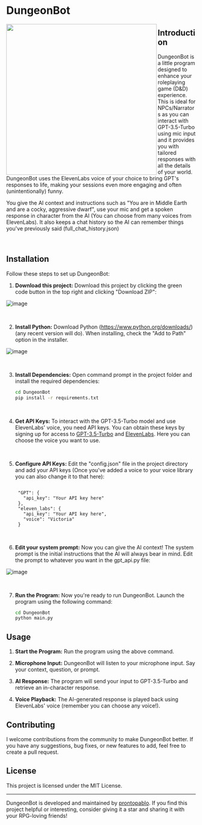 # DungeonBot

<img align="left" width="400" height="400" src="https://github.com/prontopablo/DungeonBot/assets/55544101/896df0e9-c9b5-4f4a-aa9a-9b95a28b6106">

## Introduction

DungeonBot is a little program designed to enhance your roleplaying game (D&D) experience. This is ideal for NPCs/Narrators as you can interact with GPT-3.5-Turbo using mic input and it provides you with tailored responses with all the details of your world. DungeonBot uses the ElevenLabs voice of your choice to bring GPT's responses to life, making your sessions even more engaging and often (unintentionally) funny.

You give the AI context and instructions such as "You are in Middle Earth and are a cocky, aggressive dwarf", use your mic and get a spoken response in character from the AI (You can choose from many voices from ElevenLabs). It also keeps a chat history so the AI can remember things you've previously said (full_chat_history.json)

<br>

## Installation

Follow these steps to set up DungeonBot:

1. **Download this project:**
Download this project by clicking the green code button in the top right and clicking "Download ZIP":

![image](https://github.com/prontopablo/DungeonBot/assets/55544101/0dc711b9-2ef8-48f8-8cb8-1c4a7145785d)

<br>

2. **Install Python:**
Download Python (https://www.python.org/downloads/) (any recent version will do).
When installing, check the "Add to Path" option in the installer.

![image](https://github.com/prontopablo/DungeonBot/assets/55544101/9ee3ac3e-72dd-46ab-abf5-77cfe2079d75)

<br>

3. **Install Dependencies:**
Open command prompt in the project folder and install the required dependencies:
   ```sh
   cd DungeonBot
   pip install -r requirements.txt
   ```

<br> 

4. **Get API Keys:** To interact with the GPT-3.5-Turbo model and use ElevenLabs' voice, you need API keys. You can obtain these keys by signing up for access to [GPT-3.5-Turbo](https://beta.openai.com/signup/) and [ElevenLabs](https://elevenlabs.io/). Here you can choose the voice you want to use.

<br>

5. **Configure API Keys:** Edit the "config.json" file in the project directory and add your API keys (Once you've added a voice to your voice library you can also change it to that here):
   ```env

    "GPT": {
      "api_key": "Your API key here"
    },
    "eleven_labs": {
      "api_key": "Your API key here",
      "voice": "Victoria"
    }

   ```
<br>

6. **Edit your system prompt:** Now you can give the AI context! The system prompt is the initial instructions that the AI will always bear in mind. Edit the prompt to whatever you want in the gpt_api.py file:

![image](https://github.com/prontopablo/DungeonBot/assets/55544101/3a324c65-d383-4377-8aac-30839cfb73b6)
   
<br>

7. **Run the Program:** Now you're ready to run DungeonBot. Launch the program using the following command:
   ```sh
   cd DungeonBot
   python main.py
   ```

## Usage

1. **Start the Program:** Run the program using the above command.

2. **Microphone Input:** DungeonBot will listen to your microphone input. Say your context, question, or prompt.

3. **AI Response:** The program will send your input to GPT-3.5-Turbo and retrieve an in-character response.

4. **Voice Playback:** The AI-generated response is played back using ElevenLabs' voice (remember you can choose any voice!). 

## Contributing

I welcome contributions from the community to make DungeonBot better. If you have any suggestions, bug fixes, or new features to add, feel free to create a pull request.

## License

This project is licensed under the MIT License.

---

DungeonBot is developed and maintained by [prontopablo](https://github.com/prontopablo). If you find this project helpful or interesting, consider giving it a star and sharing it with your RPG-loving friends!
